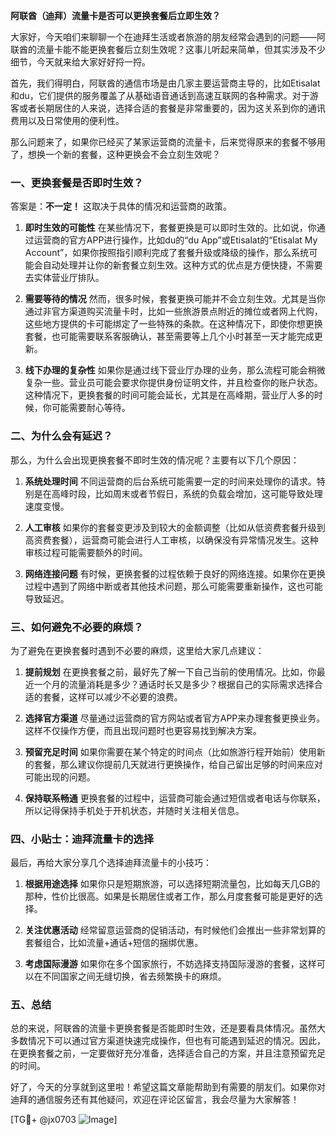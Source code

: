 **阿联酋（迪拜）流量卡是否可以更换套餐后立即生效？**

大家好，今天咱们来聊聊一个在迪拜生活或者旅游的朋友经常会遇到的问题——阿联酋的流量卡能不能更换套餐后立刻生效呢？这事儿听起来简单，但其实涉及不少细节，今天就来给大家好好捋一捋。

首先，我们得明白，阿联酋的通信市场是由几家主要运营商主导的，比如Etisalat和du，它们提供的服务覆盖了从基础语音通话到高速互联网的各种需求。对于游客或者长期居住的人来说，选择合适的套餐是非常重要的，因为这关系到你的通讯费用以及日常使用的便利性。

那么问题来了，如果你已经买了某家运营商的流量卡，后来觉得原来的套餐不够用了，想换一个新的套餐，这种更换会不会立刻生效呢？

### 一、更换套餐是否即时生效？

答案是：**不一定！** 这取决于具体的情况和运营商的政策。

1. **即时生效的可能性**
   在某些情况下，套餐更换是可以即时生效的。比如说，你通过运营商的官方APP进行操作，比如du的“du App”或Etisalat的“Etisalat My Account”，如果你按照指引顺利完成了套餐升级或降级的操作，那么系统可能会自动处理并让你的新套餐立刻生效。这种方式的优点是方便快捷，不需要去实体营业厅排队。

2. **需要等待的情况**
   然而，很多时候，套餐更换可能并不会立刻生效。尤其是当你通过非官方渠道购买流量卡时，比如一些旅游景点附近的摊位或者网上代购，这些地方提供的卡可能绑定了一些特殊的条款。在这种情况下，即使你想更换套餐，也可能需要联系客服确认，甚至需要等上几个小时甚至一天才能完成更新。

3. **线下办理的复杂性**
   如果你是通过线下营业厅办理的业务，那么流程可能会稍微复杂一些。营业员可能会要求你提供身份证明文件，并且检查你的账户状态。这种情况下，更换套餐的时间可能会延长，尤其是在高峰期，营业厅人多的时候，你可能需要耐心等待。

### 二、为什么会有延迟？

那么，为什么会出现更换套餐不即时生效的情况呢？主要有以下几个原因：

1. **系统处理时间**
   不同运营商的后台系统可能需要一定的时间来处理你的请求。特别是在高峰时段，比如周末或者节假日，系统的负载会增加，这可能导致处理速度变慢。

2. **人工审核**
   如果你的套餐变更涉及到较大的金额调整（比如从低资费套餐升级到高资费套餐），运营商可能会进行人工审核，以确保没有异常情况发生。这种审核过程可能需要额外的时间。

3. **网络连接问题**
   有时候，更换套餐的过程依赖于良好的网络连接。如果你在更换过程中遇到了网络中断或者其他技术问题，那么可能需要重新操作，这也可能导致延迟。

### 三、如何避免不必要的麻烦？

为了避免在更换套餐时遇到不必要的麻烦，这里给大家几点建议：

1. **提前规划**
   在更换套餐之前，最好先了解一下自己当前的使用情况。比如，你最近一个月的流量消耗是多少？通话时长又是多少？根据自己的实际需求选择合适的套餐，这样可以减少不必要的浪费。

2. **选择官方渠道**
   尽量通过运营商的官方网站或者官方APP来办理套餐更换业务。这样不仅操作方便，而且出现问题时也更容易找到解决方案。

3. **预留充足时间**
   如果你需要在某个特定的时间点（比如旅游行程开始前）使用新的套餐，那么建议你提前几天就进行更换操作，给自己留出足够的时间来应对可能出现的问题。

4. **保持联系畅通**
   更换套餐的过程中，运营商可能会通过短信或者电话与你联系，所以记得保持手机处于开机状态，并随时关注相关信息。

### 四、小贴士：迪拜流量卡的选择

最后，再给大家分享几个选择迪拜流量卡的小技巧：

1. **根据用途选择**
   如果你只是短期旅游，可以选择短期流量包，比如每天几GB的那种，性价比很高。如果是长期居住或者工作，那么月度套餐可能是更好的选择。

2. **关注优惠活动**
   经常留意运营商的促销活动，有时候他们会推出一些非常划算的套餐组合，比如流量+通话+短信的捆绑优惠。

3. **考虑国际漫游**
   如果你在多个国家旅行，不妨选择支持国际漫游的套餐，这样可以在不同国家之间无缝切换，省去频繁换卡的麻烦。

### 五、总结

总的来说，阿联酋的流量卡更换套餐是否能即时生效，还是要看具体情况。虽然大多数情况下可以通过官方渠道快速完成操作，但也有可能遇到延迟的情况。因此，在更换套餐之前，一定要做好充分准备，选择适合自己的方案，并且注意预留充足的时间。

好了，今天的分享就到这里啦！希望这篇文章能帮助到有需要的朋友们。如果你对迪拜的通信服务还有其他疑问，欢迎在评论区留言，我会尽量为大家解答！

[TG💪+ @jx0703 ![Image](https://github.com/user-attachments/assets/dbca1d08-cadb-493c-b0ec-ad6f7a83f270)]